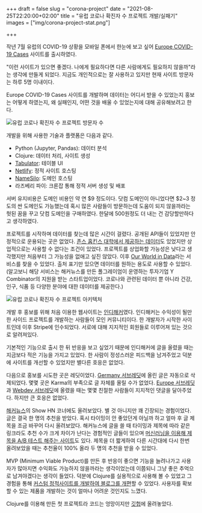+++
draft = false
slug = "corona-project"
date = "2021-08-25T22:20:00+02:00"
title = "유럽 코로나 확진자 수 프로젝트 개발/실패기"
images = ["img/corona-project-stat.png"]

+++

작년 7월 유럽의 COVID-19 상황을 모바일 폰에서 한눈에 보고 싶어 [Europe COVID-19 Cases](https://europecorona.com/) 사이트를 출시하였다.

"이런 사이트가 있으면 좋겠다. 나에게 필요하다면 다른 사람에게도 필요하지 않을까"라는 생각에 만들게 되었다. 지금도 개인적으로는 잘 사용하고 있지만 현재 사이트 방문자는 하루 5명 이내이다.

Europe COVID-19 Cases 사이트를 개발하며 데이터는 어디서 받을 수 있었는지 홍보는 어떻게 하였는지,  왜 실패인지, 어떤 것을 배울 수 있었는지에 대해 공유해보려고 한다.

<img src="/img/corona-project-stat.png" alt="유럽 코로나 확진자 수 프로젝트 방문자 수" />

개발을 위해 사용한 기술과 플랫폼은 다음과 같다.

* Python (Jupyter, Pandas): 데이터 분석
* Clojure: 데이터 처리, 사이트 생성
* [Tabulator](http://tabulator.info/): 테이블 UI
* [Netlify](https://www.netlify.com/): 정적 사이트 호스팅
* [NameSilo](https://www.namesilo.com/): 도메인 호스팅
* 라즈베리 파이: 크론잡 통해 정적 서버 생성 및 배포

서버 유지비용은 도메인 비용인 약 연 $9 정도이다. 닷컴 도메인이 아니었다면 $2~3 정도의 싼 도메인도 가능했는데 혹시 많은 사람들이 방문하는데 도움이 되지 않을까라는 헛된 꿈을 꾸고 닷컴 도메인을 구매하였다. 한달에 500원정도 더 내는 건 감당할만하다고 생각하였다.

프로젝트를 시작하며 데이터를 찾는데 많은 시간이 걸렸다. 공개된 API들이 있었지만 안정적으로 운용되는 곳은 없었다. [존스 홉킨스 대학에서 제공하는 데이터](https://github.com/CSSEGISandData/COVID-19)도 있었지만 상업적으로는 사용할 수 없다는 조건이 있었다. 프로젝트를 상업화할 가능성은 낮다고 생각했지만 처음부터 그 가능성을 없애고 싶진 않았다. 이후 [Our World in Data](https://ourworldindata.org/)라는 서비스를 찾을 수 있었다. 출처 표기만 있으면 데이터를 원하는 용도로 사용할 수 있었다. (알고보니 해당 서비스는 해커뉴스를 만든 폴그레이엄이 운영하는 투자기업 Y Combinator의 지원을 받는 스타트업이었다. 코로나와 관련된 데이터 뿐 아니라 건강, 인구, 식품 등 다양한 분야에 대한 데이터를 제공한다.)

<img src="/img/corona-project-architecture.png" alt="유럽 코로나 확진자 수 프로젝트 아키텍처" />

개발 후 홍보를 위해 처음 이용한 웹사이트는 [인디해커](https://www.indiehackers.com/)였다. 인디해커는 수익성이 될만한 사이드 프로젝트를 개발하는 사람들이 모인 커뮤니티이다. 한 개발자가 시작한 사이트인데 이후 Stripe에 인수되었다. 서로에 대해 지지적인 회원들로 이루어져 있는 것으로 알려져있다.

기본적인 기능으로 출시 한 뒤 반응을 보고 싶었기 때문에 인디해커에 글을 올렸을 때는 지금보다 적은 기능을 가지고 있었다. 한 사람이 정성스러운 피드백을 남겨주었고 덕분에 사이트를 개선할 수 있었지만 별다른 호응은 없었다.

다음으로 홍보를 시도한 곳은 레딧이었다. [Germany 서브레딧](https://reddit.com/r/germany)에 올린 글은 자동으로 삭제되었다. 몇몇 곳은 Karma의 부족으로 글 자체를 올릴 수가 없었다. [Europe 서브레딧](https://reddit.com/r/europe)과 [Webdev 서브레딧](https://www.reddit.com/r/webdev)에 올렸을 때는 몇몇 친절한 사람들이 지지적인 댓글을 달아주었다. 하지만 큰 호응은 없었다.

[해커뉴스](https://news.ycombinator.com/)의 Show HN 코너에도 올려보았다. 별 것 아니지만 꽤 긴장되는 경험이었다. 글은 결국 한 명의 추천을 받았다. 혹시 타이밍이 안 좋았던게 아닐까 하고 얼마 후 글 제목을 조금 바꾸어 다시 올려보았다. 해커뉴스에 글을 쓸 때 타이밍과 제목에 따라 같은 링크라도 추천 수가 크게 차이가 난다는 경험적인 글들이 있으며 [머신러닝을 이용해 제목을 A/B 테스트 해주는 사이트](https://www.hacker-ai.com/)도 있다. 제목을 더 짧게하여 다른 시간대에 다시 한번 올려보았을 때는 추천율이 100% 올라 두 명의 추천을 받을 수 있었다.

MVP (Minimum Viable Product)를 만든 후 반응이 좋으면 기능을 늘려나가고 사용자가 많아지면 수익화도 가능하지 않을까라는 생각이었는데 이쯤되니 그냥 좋은 추억으로 남겨야겠다는 생각이 들었다. 덕분에 Clojure를 실용적으로 사용해 볼 수 있었고 그 경험을 통해 [커스텀 정적사이트를 개발하여 블로그를 개편](https://iamsang.com/blog/2020/10/10/custom-static-site-generator/)할 수 있었다. 사용자를 확보할 수 있는 제품을 개발하는 것이 얼마나 어려운 것인지도 느꼈다.

Clojure를 이용해 만든 첫 프로젝트라 코드는 엉망이지만 [깃헙](https://github.com/Sangdol/corona-project)에 올려놓았다.
